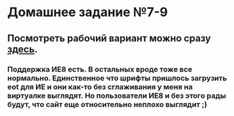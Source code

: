 # Домашнее задание №7-9

<h2>Посмотреть рабочий вариант можно сразу <a href="http://10.skm.pp.ua/hw7_9"><b>здесь</b></a>.</h2>

<h3>Поддержка ИЕ8 есть. В остальных вроде тоже все нормально. Единственное что шрифты пришлось загрузить eot для ИЕ и они как-то без сглаживания у меня на виртуалке выглядят. Но пользователи ИЕ8 и без этого рады будут, что сайт еще относительно неплохо выглядит ;)</h3>